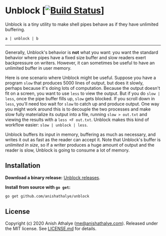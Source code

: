 # Unblock [[![Build Status](https://travis-ci.com/anishathalye/unblock.svg?branch=master)](https://travis-ci.com/anishathalye/unblock)]

Unblock is a tiny utility to make shell pipes behave as if they have unlimited
buffering.

```
a | unblock | b
```

---

Generally, Unblock's behavior is **not** what you want: you want the standard
behavior where pipes have a fixed size buffer and slow readers exert
backpressure on writers. However, it can sometimes be useful to have an
unlimited buffer in user memory.

Here is one scenario where Unblock might be useful. Suppose you have a program
`slow` that produces 5000 lines of output, but does it slowly, perhaps because
it's doing lots of computation. Because the output doesn't fit on a screen, you
want to use `less` to view the output. But if you do `slow | less`, once the
pipe buffer fills up, `slow` gets blocked. If you scroll down in `less`, you'll
need too wait for `slow` to catch up and produce output. One way you might work
around this is to decouple the two processes and make slow fully materialize
its output into a file, running `slow > out.txt` and viewing the results with a
`less +F out.txt`. Unblock makes this kind of workflow easier: `slow | unblock
| less`.

Unblock buffers its input in memory, buffering as much as necessary, and writes
it out as fast as the reader can accept it. Note that Unblock's buffer is
_unlimited in size_, so if a writer produces a huge amount of output and the
reader is slow, Unblock is going to consume a lot of memory.

## Installation

**Download a binary release:**
[Unblock releases](https://github.com/anishathalye/unblock/releases).

**Install from source with `go get`:**

```bash
go get github.com/anishathalye/unblock
```

## License

Copyright (c) 2020 Anish Athalye (me@anishathalye.com). Released under the MIT
license. See [LICENSE.md](LICENSE.md) for details.
